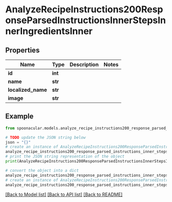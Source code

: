 # AnalyzeRecipeInstructions200ResponseParsedInstructionsInnerStepsInnerIngredientsInner


## Properties

Name | Type | Description | Notes
------------ | ------------- | ------------- | -------------
**id** | **int** |  | 
**name** | **str** |  | 
**localized_name** | **str** |  | 
**image** | **str** |  | 

## Example

```python
from spoonacular.models.analyze_recipe_instructions200_response_parsed_instructions_inner_steps_inner_ingredients_inner import AnalyzeRecipeInstructions200ResponseParsedInstructionsInnerStepsInnerIngredientsInner

# TODO update the JSON string below
json = "{}"
# create an instance of AnalyzeRecipeInstructions200ResponseParsedInstructionsInnerStepsInnerIngredientsInner from a JSON string
analyze_recipe_instructions200_response_parsed_instructions_inner_steps_inner_ingredients_inner_instance = AnalyzeRecipeInstructions200ResponseParsedInstructionsInnerStepsInnerIngredientsInner.from_json(json)
# print the JSON string representation of the object
print(AnalyzeRecipeInstructions200ResponseParsedInstructionsInnerStepsInnerIngredientsInner.to_json())

# convert the object into a dict
analyze_recipe_instructions200_response_parsed_instructions_inner_steps_inner_ingredients_inner_dict = analyze_recipe_instructions200_response_parsed_instructions_inner_steps_inner_ingredients_inner_instance.to_dict()
# create an instance of AnalyzeRecipeInstructions200ResponseParsedInstructionsInnerStepsInnerIngredientsInner from a dict
analyze_recipe_instructions200_response_parsed_instructions_inner_steps_inner_ingredients_inner_from_dict = AnalyzeRecipeInstructions200ResponseParsedInstructionsInnerStepsInnerIngredientsInner.from_dict(analyze_recipe_instructions200_response_parsed_instructions_inner_steps_inner_ingredients_inner_dict)
```
[[Back to Model list]](../README.md#documentation-for-models) [[Back to API list]](../README.md#documentation-for-api-endpoints) [[Back to README]](../README.md)


